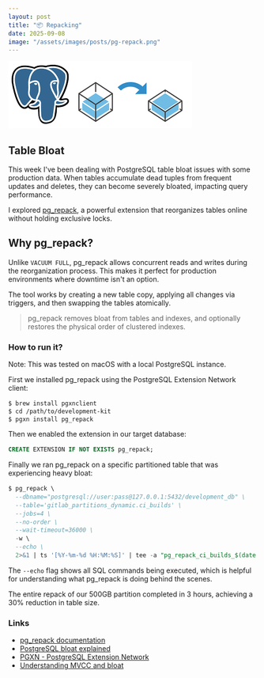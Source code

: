```yaml
---
layout: post
title: "📦 Repacking"
date: 2025-09-08
image: "/assets/images/posts/pg-repack.png"
---
```


![pg-repack](/assets/images/posts/pg-repack.png)

## Table Bloat

This week I've been dealing with PostgreSQL table bloat issues with some production data. When tables accumulate dead tuples from frequent updates and deletes, they can become severely bloated, impacting query performance.

I explored [pg_repack](https://github.com/reorg/pg_repack/), a powerful extension that reorganizes tables online without holding exclusive locks.

## Why pg_repack?

Unlike `VACUUM FULL`, pg_repack allows concurrent reads and writes during the reorganization process. This makes it perfect for production environments where downtime isn't an option.

The tool works by creating a new table copy, applying all changes via triggers, and then swapping the tables atomically.

> pg_repack removes bloat from tables and indexes, and optionally restores the physical order of clustered indexes.

### How to run it?

Note: This was tested on macOS with a local PostgreSQL instance.

First we installed pg_repack using the PostgreSQL Extension Network client:

```shell
$ brew install pgxnclient
$ cd /path/to/development-kit
$ pgxn install pg_repack
```

Then we enabled the extension in our target database:

```sql
CREATE EXTENSION IF NOT EXISTS pg_repack;
```

Finally we ran pg_repack on a specific partitioned table that was experiencing heavy bloat:

```sql
$ pg_repack \
  --dbname="postgresql://user:pass@127.0.0.1:5432/development_db" \
  --table='gitlab_partitions_dynamic.ci_builds' \
  --jobs=4 \
  --no-order \
  --wait-timeout=36000 \
  -w \
  --echo \
  2>&1 | ts '[%Y-%m-%d %H:%M:%S]' | tee -a "pg_repack_ci_builds_$(date +%Y%m%d_%H%M%S).log"
```

The `--echo` flag shows all SQL commands being executed, which is helpful for understanding what pg_repack is doing behind the scenes.

The entire repack of our 500GB partition completed in 3 hours, achieving a 30% reduction in table size.

### Links

- [pg_repack documentation](https://reorg.github.io/pg_repack/)
- [PostgreSQL bloat explained](https://www.postgresql.org/docs/current/routine-vacuuming.html)
- [PGXN - PostgreSQL Extension Network](https://pgxn.org/)
- [Understanding MVCC and bloat](https://www.postgresql.org/docs/current/mvcc.html)
